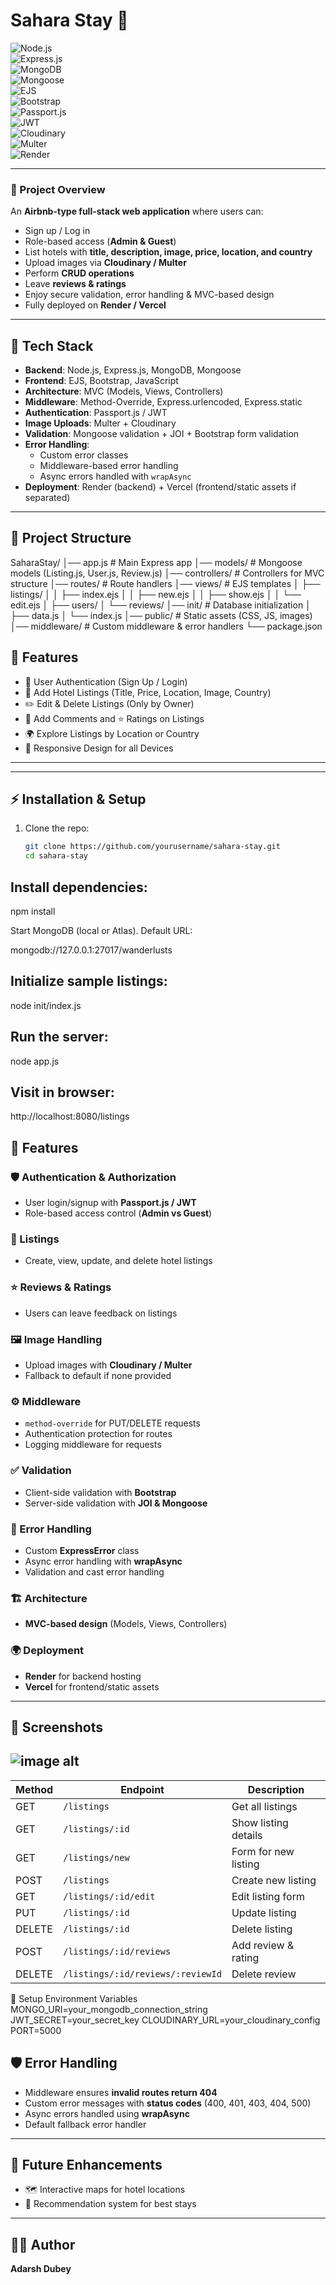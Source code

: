 # Sahara Stay 🏨  

![Node.js](https://img.shields.io/badge/Node.js-339933?style=for-the-badge&logo=node.js&logoColor=white)  
![Express.js](https://img.shields.io/badge/Express.js-000000?style=for-the-badge&logo=express&logoColor=white)  
![MongoDB](https://img.shields.io/badge/MongoDB-4EA94B?style=for-the-badge&logo=mongodb&logoColor=white)  
![Mongoose](https://img.shields.io/badge/Mongoose-800?style=for-the-badge&logo=mongoose&logoColor=white)  
![EJS](https://img.shields.io/badge/EJS-6E4A7E?style=for-the-badge&logo=ejs&logoColor=white)  
![Bootstrap](https://img.shields.io/badge/Bootstrap-563D7C?style=for-the-badge&logo=bootstrap&logoColor=white)  
![Passport.js](https://img.shields.io/badge/Passport.js-34E27A?style=for-the-badge&logo=passport&logoColor=black)  
![JWT](https://img.shields.io/badge/JWT-black?style=for-the-badge&logo=JSON%20web%20tokens)  
![Cloudinary](https://img.shields.io/badge/Cloudinary-4285F4?style=for-the-badge&logo=cloudinary&logoColor=white)  
![Multer](https://img.shields.io/badge/Multer-FFCA28?style=for-the-badge&logo=npm&logoColor=black)  
![Render](https://img.shields.io/badge/Render-46E3B7?style=for-the-badge&logo=render&logoColor=black)  

---

### 📖 Project Overview
An **Airbnb-type full-stack web application** where users can:  
- Sign up / Log in  
- Role-based access (**Admin & Guest**)  
- List hotels with **title, description, image, price, location, and country**  
- Upload images via **Cloudinary / Multer**  
- Perform **CRUD operations**  
- Leave **reviews & ratings**  
- Enjoy secure validation, error handling & MVC-based design  
- Fully deployed on **Render / Vercel**  

---

## 🚀 Tech Stack
- **Backend**: Node.js, Express.js, MongoDB, Mongoose  
- **Frontend**: EJS, Bootstrap, JavaScript  
- **Architecture**: MVC (Models, Views, Controllers)  
- **Middleware**: Method-Override, Express.urlencoded, Express.static  
- **Authentication**: Passport.js / JWT  
- **Image Uploads**: Multer + Cloudinary  
- **Validation**: Mongoose validation + JOI + Bootstrap form validation  
- **Error Handling**:  
  - Custom error classes  
  - Middleware-based error handling  
  - Async errors handled with `wrapAsync`  
- **Deployment**: Render (backend) + Vercel (frontend/static assets if separated)  

---

## 📂 Project Structure
SaharaStay/
│── app.js # Main Express app
│── models/ # Mongoose models (Listing.js, User.js, Review.js)
│── controllers/ # Controllers for MVC structure
│── routes/ # Route handlers
│── views/ # EJS templates
│ ├── listings/
│ │ ├── index.ejs
│ │ ├── new.ejs
│ │ ├── show.ejs
│ │ └── edit.ejs
│ ├── users/
│ └── reviews/
│── init/ # Database initialization
│ ├── data.js
│ └── index.js
│── public/ # Static assets (CSS, JS, images)
│── middleware/ # Custom middleware & error handlers
└── package.json
## 🚀 Features

- 🔐 User Authentication (Sign Up / Login)
- 🏨 Add Hotel Listings (Title, Price, Location, Image, Country)
- ✏️ Edit & Delete Listings (Only by Owner)
- 💬 Add Comments and ⭐ Ratings on Listings
- 🌍 Explore Listings by Location or Country
- 📱 Responsive Design for all Devices

---


---

## ⚡ Installation & Setup
1. Clone the repo:
   ```bash
   git clone https://github.com/yourusername/sahara-stay.git
   cd sahara-stay
## Install dependencies:

npm install


Start MongoDB (local or Atlas). Default URL:

mongodb://127.0.0.1:27017/wanderlusts


## Initialize sample listings:

node init/index.js


## Run the server:

node app.js


## Visit in browser:

http://localhost:8080/listings

## 🔑 Features

### 🛡️ Authentication & Authorization
- User login/signup with **Passport.js / JWT**  
- Role-based access control (**Admin vs Guest**)  

### 🏨 Listings
- Create, view, update, and delete hotel listings  

### ⭐ Reviews & Ratings
- Users can leave feedback on listings  

### 🖼️ Image Handling
- Upload images with **Cloudinary / Multer**  
- Fallback to default if none provided  

### ⚙️ Middleware
- `method-override` for PUT/DELETE requests  
- Authentication protection for routes  
- Logging middleware for requests  

### ✅ Validation
- Client-side validation with **Bootstrap**  
- Server-side validation with **JOI & Mongoose**  

### 🚨 Error Handling
- Custom **ExpressError** class  
- Async error handling with **wrapAsync**  
- Validation and cast error handling  

### 🏗️ Architecture
- **MVC-based design** (Models, Views, Controllers)  

### 🌍 Deployment
- **Render** for backend hosting  
- **Vercel** for frontend/static assets  

---

## 📸 Screenshots

![image alt](https://github.com/Adarsh841412/saharastay/blob/main/Screenshot%202025-05-21%20211210.png)
---

| Method | Endpoint                          | Description          |
| ------ | --------------------------------- | -------------------- |
| GET    | `/listings`                       | Get all listings     |
| GET    | `/listings/:id`                   | Show listing details |
| GET    | `/listings/new`                   | Form for new listing |
| POST   | `/listings`                       | Create new listing   |
| GET    | `/listings/:id/edit`              | Edit listing form    |
| PUT    | `/listings/:id`                   | Update listing       |
| DELETE | `/listings/:id`                   | Delete listing       |
| POST   | `/listings/:id/reviews`           | Add review & rating  |
| DELETE | `/listings/:id/reviews/:reviewId` | Delete review        |




🔑 Setup Environment Variables
MONGO_URI=your_mongodb_connection_string
JWT_SECRET=your_secret_key
CLOUDINARY_URL=your_cloudinary_config
PORT=5000

## 🛡️ Error Handling
- Middleware ensures **invalid routes return 404**  
- Custom error messages with **status codes** (400, 401, 403, 404, 500)  
- Async errors handled using **wrapAsync**  
- Default fallback error handler  

---

## 📌 Future Enhancements
- 🗺️ Interactive maps for hotel locations  
- 🤖 Recommendation system for best stays  

---

## 👨‍💻 Author
**Adarsh Dubey**  








